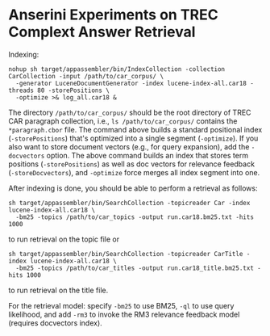 # Anserini Experiments on TREC Complext Answer Retrieval

Indexing:

```
nohup sh target/appassembler/bin/IndexCollection -collection CarCollection -input /path/to/car_corpus/ \
  -generator LuceneDocumentGenerator -index lucene-index-all.car18 -threads 80 -storePositions \
  -optimize >& log_all.car18 &
```

The directory `/path/to/car_corpus/` should be the root directory of TREC CAR paragraph collection, 
i.e., `ls /path/to/car_corpus/` contains the `*paragraph.cbor` file. 
The command above builds a standard positional index (`-storePositions`) that's optimized into a 
single segment (`-optimize`). If you also want to store document vectors (e.g., for query expansion), 
add the `-docvectors` option.  The above command builds an index that stores term positions 
(`-storePositions`) as well as doc vectors for relevance feedback (`-storeDocvectors`), and 
`-optimize` force merges all index segment into one.

After indexing is done, you should be able to perform a retrieval as follows:

```
sh target/appassembler/bin/SearchCollection -topicreader Car -index lucene-index-all.car18 \
  -bm25 -topics /path/to/car_topics -output run.car18.bm25.txt -hits 1000
```

to run retrieval on the topic file or 

```
sh target/appassembler/bin/SearchCollection -topicreader CarTitle -index lucene-index-all.car18 \
  -bm25 -topics /path/to/car_titles -output run.car18_title.bm25.txt -hits 1000
```

to run retrieval on the title file.

For the retrieval model: specify `-bm25` to use BM25, `-ql` to use query likelihood, and add `-rm3` to invoke the RM3 
relevance feedback model (requires docvectors index).

